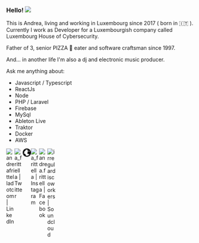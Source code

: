 ### Hello! <img src="https://media.giphy.com/media/hvRJCLFzcasrR4ia7z/giphy.gif" width="25px">

This is Andrea, living and working in Luxembourg since 2017 ( born in 🇮🇹 ). Currently I work as Developer for a Luxembourgish company called Luxembourg House of Cybersecurity.

Father of 3, senior PIZZA 🍕 eater and software craftsman since 1997.

And... in another life I'm also a dj and electronic music producer.


Ask me anything about:
- Javascript / Typescript
- ReactJs
- Node
- PHP / Laravel
- Firebase
- MySql
- Ableton Live
- Traktor
- Docker
- AWS




[<img align="left" alt="andreafrittelladotcom | LinkedIn" width="22px" src="https://cdn.jsdelivr.net/npm/simple-icons@v5.4.0/icons/linkedin.svg" />][linkedin]
[<img align="left" alt="a_frittella | Twitter" width="22px" src="https://cdn.jsdelivr.net/npm/simple-icons@v5.4.0/icons/twitter.svg" />][twitter]
[<img align="left" alt="andreafrittella | Website" width="22px" src="https://raw.githubusercontent.com/iconic/open-iconic/master/svg/globe.svg" />][website]
[<img align="left" alt="a_frittella | Instagram" width="22px" src="https://cdn.jsdelivr.net/npm/simple-icons@v5.4.0/icons/instagram.svg" />][instagram]
[<img align="left" alt="andrea.frittella | Facebook" width="22px" src="https://cdn.jsdelivr.net/npm/simple-icons@v5.4.0/icons/facebook.svg" />][facebook]
[<img align="left" alt="irregulardiscoworkers | Soundcloud" width="22px" src="https://cdn.jsdelivr.net/npm/simple-icons@v5.4.0/icons/soundcloud.svg" />][soundcloud]


[linkedin]: https://www.linkedin.com/in/andreafrittelladotcom
[twitter]: https://twitter.com/a_frittella
[facebook]: https://www.facebook.com/andrea.frittella
[website]: https://www.andreafrittella.com
[instagram]: https://instagram.com/a_frittella
[soundcloud]: https://soundcloud.com/irregulardiscoworkers
